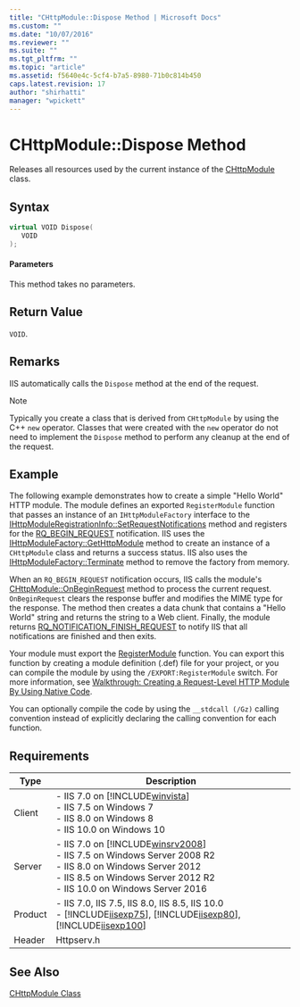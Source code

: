 ```yaml
---
title: "CHttpModule::Dispose Method | Microsoft Docs"
ms.custom: ""
ms.date: "10/07/2016"
ms.reviewer: ""
ms.suite: ""
ms.tgt_pltfrm: ""
ms.topic: "article"
ms.assetid: f5640e4c-5cf4-b7a5-8980-71b0c814b450
caps.latest.revision: 17
author: "shirhatti"
manager: "wpickett"
---
```

# CHttpModule::Dispose Method
Releases all resources used by the current instance of the [CHttpModule](../../web-development-reference\native-code-api-reference/chttpmodule-class.md) class.  
  
## Syntax  
  
```cpp  
virtual VOID Dispose(  
   VOID  
);  
```  
  
#### Parameters  
 This method takes no parameters.  
  
## Return Value  
 `VOID`.  
  
## Remarks  
 IIS automatically calls the `Dispose` method at the end of the request.  
  
> [!NOTE]
>  Typically you create a class that is derived from `CHttpModule` by using the C++ `new` operator. Classes that were created with the `new` operator do not need to implement the `Dispose` method to perform any cleanup at the end of the request.  
  
## Example  
 The following example demonstrates how to create a simple "Hello World" HTTP module. The module defines an exported `RegisterModule` function that passes an instance of an `IHttpModuleFactory` interface to the [IHttpModuleRegistrationInfo::SetRequestNotifications](../../web-development-reference\native-code-api-reference/ihttpmoduleregistrationinfo-setrequestnotifications-method.md) method and registers for the [RQ_BEGIN_REQUEST](../../web-development-reference\native-code-api-reference/request-processing-constants.md) notification. IIS uses the [IHttpModuleFactory::GetHttpModule](../../web-development-reference\native-code-api-reference/ihttpmodulefactory-gethttpmodule-method.md) method to create an instance of a `CHttpModule` class and returns a success status. IIS also uses the [IHttpModuleFactory::Terminate](../../web-development-reference\native-code-api-reference/ihttpmodulefactory-terminate-method.md) method to remove the factory from memory.  
  
 When an `RQ_BEGIN_REQUEST` notification occurs, IIS calls the module's [CHttpModule::OnBeginRequest](../../web-development-reference\native-code-api-reference/chttpmodule-onbeginrequest-method.md) method to process the current request. `OnBeginRequest` clears the response buffer and modifies the MIME type for the response. The method then creates a data chunk that contains a "Hello World" string and returns the string to a Web client. Finally, the module returns [RQ_NOTIFICATION_FINISH_REQUEST](../../web-development-reference\native-code-api-reference/request-notification-status-enumeration.md) to notify IIS that all notifications are finished and then exits.  
  
<!-- TODO: review snippet reference  [!CODE [CHttpModuleHelloWorld#1](CHttpModuleHelloWorld#1)]  -->  
  
 Your module must export the [RegisterModule](../../web-development-reference\native-code-api-reference/pfn-registermodule-function.md) function. You can export this function by creating a module definition (.def) file for your project, or you can compile the module by using the `/EXPORT:RegisterModule` switch. For more information, see [Walkthrough: Creating a Request-Level HTTP Module By Using Native Code](../../web-development-reference\native-code-development-overview\walkthrough-creating-a-request-level-http-module-by-using-native-code.md).  
  
 You can optionally compile the code by using the `__stdcall (/Gz)` calling convention instead of explicitly declaring the calling convention for each function.  
  
## Requirements  
  
|Type|Description|  
|----------|-----------------|  
|Client|-   IIS 7.0 on [!INCLUDE[winvista](../../wmi-provider/includes/winvista-md.md)]<br />-   IIS 7.5 on Windows 7<br />-   IIS 8.0 on Windows 8<br />-   IIS 10.0 on Windows 10|  
|Server|-   IIS 7.0 on [!INCLUDE[winsrv2008](../../wmi-provider/includes/winsrv2008-md.md)]<br />-   IIS 7.5 on Windows Server 2008 R2<br />-   IIS 8.0 on Windows Server 2012<br />-   IIS 8.5 on Windows Server 2012 R2<br />-   IIS 10.0 on Windows Server 2016|  
|Product|-   IIS 7.0, IIS 7.5, IIS 8.0, IIS 8.5, IIS 10.0<br />-   [!INCLUDE[iisexp75](../../web-development-reference/native-code-api-reference/includes/iisexp75-md.md)], [!INCLUDE[iisexp80](../../web-development-reference/native-code-api-reference/includes/iisexp80-md.md)], [!INCLUDE[iisexp100](../../web-development-reference/native-code-api-reference/includes/iisexp100-md.md)]|  
|Header|Httpserv.h|  
  
## See Also  
 [CHttpModule Class](../../web-development-reference\native-code-api-reference/chttpmodule-class.md)